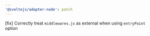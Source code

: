 ```yaml
---
'@sveltejs/adapter-node': patch
---
```


[fix] Correctly treat `middlewares.js` as external when using `entryPoint` option
